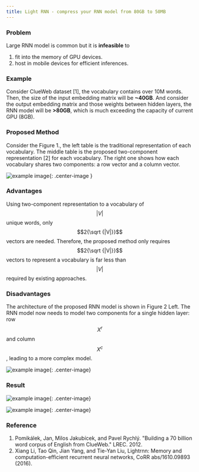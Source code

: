 ```yaml
---
title: Light RNN - compress your RNN model from 80GB to 50MB
---
```


### Problem ###
Large RNN model is common but it is **infeasible** to

 1. fit into the memory of GPU devices.
 2. host in mobile devices for efficient inferences.

### Example ###
Consider ClueWeb dataset [1], the vocabulary contains over 10M words. Then, the size of the input embedding matrix will be **~40GB**. And consider the output embedding matrix and those weights between hidden layers, the RNN model will be **>80GB**, which is much exceeding the capacity of current GPU (8GB).

### Proposed Method ###
Consider the Figure 1., the left table is the traditional representation of each vocabulary. The middle table is the proposed two-component representation [2] for each vocabulary.  The right one shows how each vocabulary shares two components: a row vector and a column vector.

![example image](/gh-pages/table/twoComponentTable.png){: .center-image }


### Advantages ###
Using two-component representation to a vocabulary of $$|V|$$ unique words, only $$2{\sqrt {|V|}}$$ vectors are needed. Therefore, the proposed method only requires $$2{\sqrt {|V|}}$$ vectors to represent a vocabulary is far less than $$|V|$$ required by existing approaches.

### Disadvantages ###
The architecture of the proposed RNN model is shown in Figure 2 Left. The RNN model now needs to model two components for a single hidden layer: row $$X^r$$ and column $$X^c$$, leading to a more complex model.   

![example image](/gh-pages/figure/twoComponentRNN.png){: .center-image}

### Result ###

![example image](/gh-pages/table/twoComponentRNN2.png){: .center-image}

![example image](/gh-pages/table/twoComponentRNN3.png){: .center-image}


### Reference ###

1. Pomikálek, Jan, Milos Jakubícek, and Pavel Rychlý. "Building a 70 billion word corpus of English from ClueWeb." LREC. 2012.
2. Xiang Li, Tao Qin, Jian Yang, and Tie-Yan Liu, Lightrnn: Memory and computation-efficient recurrent neural networks, CoRR abs/1610.09893 (2016).
